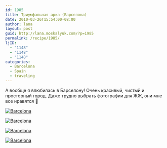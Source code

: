 ```yaml
---
id: 1985
title: Триумфальная арка (Барселона)
date: 2010-03-26T15:54:00-08:00
author: lana
layout: post
guid: http://lana.moskalyuk.com/?p=1985
permalink: /recipe/1985/
ljID:
  - "1148"
  - "1148"
  - "1148"
categories:
  - Barcelona
  - Spain
  - traveling
---
```

А вообще я влюбилась в Барселону! Очень красивый, чистый и просторный город. Даже трудно выбрать фотографии для ЖЖ, они мне все нравятся 🙂

<a class="flickr-image alignnone" title="Barcelona" href="http://www.flickr.com/photos/67405678@N00/4465107325/" target="_blank"><img src="http://farm5.static.flickr.com/4051/4465107325_588445e02d.jpg" alt="Barcelona" /></a>

<a class="flickr-image alignnone" title="Barcelona" href="http://www.flickr.com/photos/67405678@N00/4465944314/" target="_blank"><img src="http://farm5.static.flickr.com/4010/4465944314_75a57f1ac7.jpg" alt="Barcelona" /></a>

<a class="flickr-image alignnone" title="Barcelona" href="http://www.flickr.com/photos/67405678@N00/4465944490/" target="_blank"><img src="http://farm3.static.flickr.com/2716/4465944490_2d334c2b76.jpg" alt="Barcelona" /></a>

<a class="flickr-image alignnone" title="Barcelona" href="http://www.flickr.com/photos/67405678@N00/4465168747/" target="_blank"><img src="http://farm5.static.flickr.com/4054/4465168747_81ae535223.jpg" alt="Barcelona" /></a>